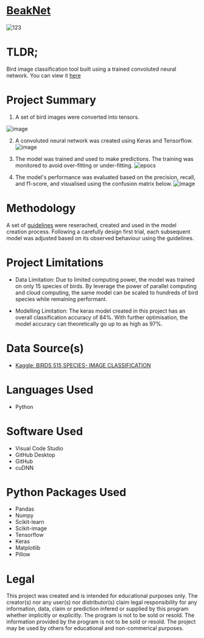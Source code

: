 # [BeakNet](https://github.com/eliaabumanneh/BeakNet/blob/main/BeakNet_main.ipynb)

![123](https://user-images.githubusercontent.com/59853149/233221779-54fd8cc7-ce8f-4b58-9794-5b45fc630a91.png)

# TLDR;

Bird image classification tool built using a trained convoluted neural network. You can view it [here](https://github.com/eliaabumanneh/BeakNet/blob/main/BeakNet_main.ipynb)

# Project Summary

1. A set of bird images were converted into tensors.

![image](https://user-images.githubusercontent.com/59853149/233222396-bc809263-5239-4301-917a-a1d47968c32d.png)

2. A convoluted neural network was created using Keras and Tensorflow. 
![image](https://user-images.githubusercontent.com/59853149/233220928-8a622a17-9e6e-433c-a698-9d59dcd01322.png)

3. The model was trained and used to make predictions. The training was monitored to avoid over-fitting or under-fitting. 
![epocs](https://user-images.githubusercontent.com/59853149/233222214-a97f6d4f-bdf9-4393-bb46-696828e26011.png)

4. The model's performance was evaluated based on the precision, recall, and f1-score, and visualised using the confusion matrix below. 
![image](https://user-images.githubusercontent.com/59853149/233221404-641fec2a-b76a-4a00-8710-8c000c4c648e.png)



# Methodology

A set of [guidelines](https://github.com/eliaabumanneh/BeakNet/blob/main/guidelines.txt) were reserached, created and used in the model creation process. Following a carefully design first trial, each subsequent model was adjusted based on its observed behaviour using the guidelines.

# Project Limitations
* Data Limitation: Due to limited computing power, the model was trained on only 15 species of birds. By leverage the power of parallel computing and cloud computing, the same model can be scaled to hundreds of bird species while remaining performant. 

* Modelling Limitation: The keras model created in this project has an overall classification accuracy of 84%. With further optimisation, the model accuracy can theoretically go up to as high as 97%. 

# Data Source(s)
* [Kaggle: BIRDS 515 SPECIES- IMAGE CLASSIFICATION](https://www.kaggle.com/datasets/gpiosenka/100-bird-species)


# Languages Used
* Python

# Software Used
* Visual Code Studio
* GitHub Desktop
* GitHub
* cuDNN

# Python Packages Used
* Pandas
* Numpy
* Scikit-learn
* Scikit-image
* Tensorflow 
* Keras
* Matplotlib
* Pillow


# Legal

This project was created and is intended for educational purposes only. The creator(s) nor any user(s) nor distributor(s) claim legal responsibility for any information, data, claim or prediction infered or supplied by this program whether implicitly or explicitly. The program is not to be sold or resold. The information provided by the program is not to be sold or resold. The project may be used by others for educational and non-commerical purposes.
